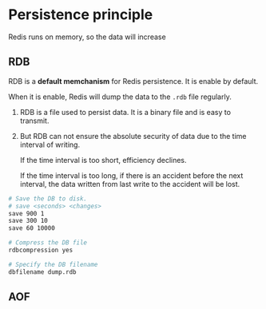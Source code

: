 # Persistence principle

Redis runs on memory, so the data will increase 

## RDB

RDB is a **default memchanism** for Redis persistence. It is enable by default.

When it is enable, Redis will dump the data to the `.rdb` file regularly.

1. RDB is a file used to persist data. It is a binary file and is easy to transmit.
2. But RDB can not ensure the absolute security of data due to the time interval of writing. 

    If the time interval is too short, efficiency declines.

    If the time interval is too long, if there is an accident before the next interval, the data written from last write to the accident will be lost.



```sh title="redis.conf"
# Save the DB to disk.
# save <seconds> <changes>
save 900 1
save 300 10
save 60 10000

# Compress the DB file
rdbcompression yes

# Specify the DB filename
dbfilename dump.rdb
```

## AOF